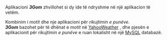 ﻿Aplikacioni **_3Gom_** zhvillohet si dy ide të ndryshme në një aplikacion të vetëm.

Kombinim i *motit* dhe nje aplikacioni për *rikujtimin e punëve*.<br />
**_3Gom_** bazohet për të dhënat e *motit* në [YahooWeather](https://developer.yahoo.com/weather/) , dhe pjesën e aplikacionit për *rikujtimin e punëve* e ruan lokalisht në një [MySQL](https://www.mysql.com/) databazë.
